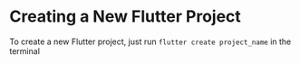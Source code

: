 # Creating a New Flutter Project
To create a new Flutter project, just run `flutter create project_name` in the terminal